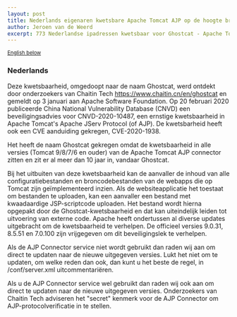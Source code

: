 ```yaml
---
layout: post
title: Nederlands eigenaren kwetsbare Apache Tomcat AJP op de hoogte brengen / Notifying Dutch owners Apache Tomcat AJP vulnerability
author: Jeroen van de Weerd
excerpt: 773 Nederlandse ipadressen kwetsbaar voor Ghostcat - Apache Tomcat AJP File Read/Inclusion Vulnerability / 773 Dutch IP addresses vulnerable to Ghostcat - Apache Tomcat AJP File Read / Inclusion Vulnerability
---
```

<small>[English below](#english)</small>

### Nederlands

Deze kwetsbaarheid, omgedoopt naar de naam Ghostcat, werd ontdekt door onderzoekers van Chaitin Tech https://www.chaitin.cn/en/ghostcat en gemeldt op 3 januari aan Apache Software Foundation. Op 20 februari 2020 publiceerde China National Vulnerability Database (CNVD) een beveiligingsadvies voor CNVD-2020-10487, een ernstige kwetsbaarheid in Apache Tomcat's Apache JServ Protocol (of AJP). De kwetsbarheid heeft ook een CVE aanduiding gekregen, CVE-2020-1938.

Het heeft de naam Ghostcat gekregen omdat de kwetsbaarheid in alle versies (Tomcat 9/8/7/6 en ouder) van de Apache Tomcat AJP connector zitten en zit er al meer dan 10 jaar in, vandaar Ghostcat.

Bij het uitbuiten van deze kwetsbaarheid kan de aanvaller de inhoud van alle configuratiebestanden en broncodebestanden van de webapps die op Tomcat zijn geïmplementeerd inzien. Als de websiteapplicatie het toestaat om bestanden te uploaden, kan een aanvaller een bestand met kwaadaardige JSP-scriptcode uploaden. Het bestand wordt hierna opgepakt door de Ghostcat-kwetsbaarheid en dat kan uiteindelijk leiden tot uitvoering van externe code.
Apache heeft ondertussen al diverse updates uitgebracht om de kwetsbaarheid te verhelpen. De officieel versies 9.0.31, 8.5.51 en 7.0.100 zijn vrijgegeven om dit beveiligingslek te verhelpen.

Als de AJP Connector service niet wordt gebruikt dan raden wij aan om direct te updaten naar de nieuwe uitgegeven versies. Lukt het niet om te updaten, om welke reden dan ook, dan kunt u het beste de regel, <Connector port="8009" protocol="AJP/1.3" redirectPort="8443" /> in /conf/server.xml uitcommentariëren.

Als u de AJP Connector service wel gebruikt dan raden wij ook aan om direct te updaten naar de nieuwe uitgegeven versies. Onderzoekers van Chaitin Tech adviseren het "secret" kenmerk voor de AJP Connector om AJP-protocolverificatie in te stellen.
